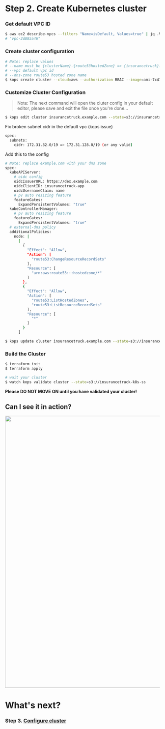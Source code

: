 # Step 2. Create Kubernetes cluster

### Get default VPC ID 
```sh
$ aws ec2 describe-vpcs --filters "Name=isDefault, Values=true" | jq .Vpcs[0].VpcId
# "vpc-2d885a46"
```

### Create cluster configuration
```sh
# Note: replace values
# --name must be {clusterName}.{route53hostedZone} => {insurancetruck}.{example.com} => insurancetruck.example.com
# --vpc default vpc id
# --dns-zone route53 hosted zone name
$ kops create cluster --cloud=aws --authorization RBAC --image=ami-7c412f13 --name=insurancetruck.example.com --state=s3://insurancetruck-k8s-ss --zones=eu-central-1a,eu-central-1b,eu-central-1c --dns-zone=example.com --node-count=2 --node-volume-size=50 --node-size=t2.medium --master-size=t2.medium --master-volume-size=50 --ssh-public-key=./id_rsa.pub --vpc=vpc-2d885a46 --out=. --target=terraform
```

### Customize Cluster Configuration

> Note: The next command will open the cluter config in your default editor, please save and exit the file once you're done…
```sh
$ kops edit cluster insurancetruck.example.com --state=s3://insurancetruck-k8s-ss
```

Fix broken subnet cidr in the default vpc (kops issue)
```sh
spec: 
  subnets: 
    cidr: 172.31.32.0/19 => 172.31.128.0/19 (or any valid)
```

Add this to the config
```sh
# Note: replace example.com with your dns zone
spec:
  kubeAPIServer:
    # oidc config
    oidcIssuerURL: https://dex.example.com
    oidcClientID: insurancetruck-app
    oidcUsernameClaim: name
    # pv auto resizing feature
    featureGates:
      ExpandPersistentVolumes: "true"
  kubeControllerManager:
    # pv auto resizing feature
    featureGates:
      ExpandPersistentVolumes: "true"
  # external-dns policy
  additionalPolicies:
    node: |
      [
        {
          "Effect": "Allow",
          "Action": [
            "route53:ChangeResourceRecordSets"
          ],
          "Resource": [
            "arn:aws:route53:::hostedzone/*"
          ]
        },
        {
          "Effect": "Allow",
          "Action": [
            "route53:ListHostedZones",
            "route53:ListResourceRecordSets"
          ],
          "Resource": [
            "*"
          ]
        }
      ]
```

```sh
$ kops update cluster insurancetruck.example.com --state=s3://insurancetruck-k8s-ss  --yes --out=. --target=terraform
```

### Build the Cluster
```sh
$ terraform init
$ terraform apply
```
```sh
# wait your cluster
$ watch kops validate cluster --state=s3://insurancetruck-k8s-ss
```

**Please DO NOT MOVE ON until you have validated your cluster!**

## Can I see it in action?

<p align="center">
  <a target="_blank" href="https://asciinema.org/a/196849">
  <img src="https://asciinema.org/a/196849.png" width="885"></image>
  </a>
</p>

# What's next?

### Step 3. [Configure cluster](http://54.152.51.78:10080/ironjab/it-k8s/src/master/docs/step3.md)
